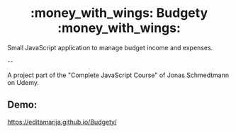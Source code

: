 <h1 align="center">
  :money_with_wings: Budgety :money_with_wings:
</h1>

Small JavaScript application to manage budget income and expenses.  

--  

A project part of the "Complete JavaScript Course" of Jonas Schmedtmann on Udemy.

## Demo:
https://editamarija.github.io/Budgety/
